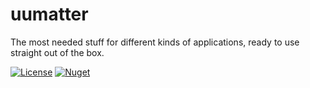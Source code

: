 # uumatter
The most needed stuff for different kinds of applications, ready to use straight out of the box.

[![License](https://img.shields.io/github/license/rumrunner0/uumatter?label=license)](https://github.com/rumrunner0/uumatter/blob/main/LICENSE)
[![Nuget](https://img.shields.io/nuget/v/Rumrunner0.Uumatter.Console?label=nuget)](https://www.nuget.org/packages/Rumrunner0.Uumatter.Console)
